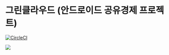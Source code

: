 # 그린클라우드 (안드로이드 공유경제 프로젝트)

[![CircleCI](https://circleci.com/gh/bentleypark/GreenCloud/tree/master.svg?style=svg)](https://circleci.com/gh/bentleypark/GreenCloud/tree/master)


<img src="https://github.com/sarang628/GreenCloud/blob/master/Document/img/greencloud_logo.png">
